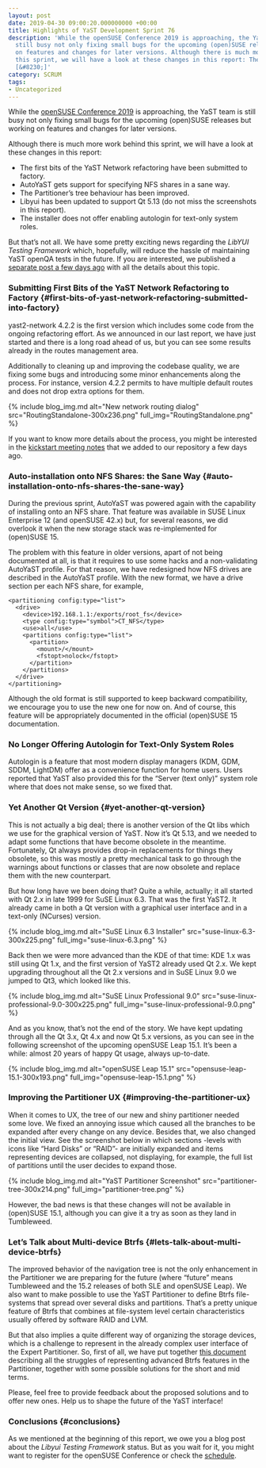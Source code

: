 ```yaml
---
layout: post
date: 2019-04-30 09:00:20.000000000 +00:00
title: Highlights of YaST Development Sprint 76
description: 'While the openSUSE Conference 2019 is approaching, the YaST team is
  still busy not only fixing small bugs for the upcoming (open)SUSE releases but working
  on features and changes for later versions. Although there is much more work behind
  this sprint, we will have a look at these changes in this report: The first bits
  [&#8230;]'
category: SCRUM
tags:
- Uncategorized
---
```


While the [openSUSE Conference 2019][1] is approaching, the YaST team is
still busy not only fixing small bugs for the upcoming (open)SUSE
releases but working on features and changes for later versions.

Although there is much more work behind this sprint, we will have a look
at these changes in this report:

* The first bits of the YaST Network refactoring have been submitted to
  factory.
* AutoYaST gets support for specifying NFS shares in a sane way.
* The Partitioner’s tree behaviour has been improved.
* Libyui has been updated to support Qt 5.13 (do not miss the
  screenshots in this report).
* The installer does not offer enabling autologin for text-only system
  roles.

But that’s not all. We have some pretty exciting news regarding the
*LibYUI Testing Framework* which, hopefully, will reduce the hassle of
maintaining YaST openQA tests in the future. If you are interested, we
published a [separate post a few days
ago](//lizards.opensuse.org/2019/04/26/announcing-libyu%E2%80%A6esting-framework/)
with all the details about this topic.

### Submitting First Bits of the YaST Network Refactoring to Factory   {#first-bits-of-yast-network-refactoring-submitted-into-factory}

yast2-network 4.2.2 is the first version which includes some code from
the ongoing refactoring effort. As we announced in our last report, we
have just started and there is a long road ahead of us, but you can see
some results already in the routes management area.

Additionally to cleaning up and improving the codebase quality, we are
fixing some bugs and introducing some minor enhancements along the
process. For instance, version 4.2.2 permits to have multiple default
routes and does not drop extra options for them.

{% include blog_img.md alt="New network routing dialog"
src="RoutingStandalone-300x236.png" full_img="RoutingStandalone.png" %}

If you want to know more details about the process, you might be
interested in the [kickstart meeting notes][2] that we added to our
repository a few days ago.

### Auto-installation onto NFS Shares: the Sane Way   {#auto-installation-onto-nfs-shares-the-sane-way}

During the previous sprint, AutoYaST was powered again with the
capability of installing onto an NFS share. That feature was available
in SUSE Linux Enterprise 12 (and openSUSE 42.x) but, for several
reasons, we did overlook it when the new storage stack was
re-implemented for (open)SUSE 15.

The problem with this feature in older versions, apart of not being
documented at all, is that it requires to use some hacks and a
non-validating AutoYaST profile. For that reason, we have redesigned how
NFS drives are described in the AutoYaST profile. With the new format,
we have a drive section per each NFS share, for example,

    
    <partitioning config:type="list">
      <drive>
        <device>192.168.1.1:/exports/root_fs</device>
        <type config:type="symbol">CT_NFS</type>
        <use>all</use>
        <partitions config:type="list">
          <partition>
            <mount>/</mount>
            <fstopt>nolock</fstopt>
          </partition>
        </partitions>
      </drive>
    </partitioning>

Although the old format is still supported to keep backward
compatibility, we encourage you to use the new one for now on. And of
course, this feature will be appropriately documented in the official
(open)SUSE 15 documentation.

### No Longer Offering Autologin for Text-Only System Roles

Autologin is a feature that most modern display managers (KDM, GDM,
SDDM, LightDM) offer as a convenience function for home users. Users
reported that YaST also provided this for the “Server (text only)”
system role where that does not make sense, so we fixed that.

### Yet Another Qt Version   {#yet-another-qt-version}

This is not actually a big deal; there is another version of the Qt libs
which we use for the graphical version of YaST. Now it’s Qt 5.13, and we
needed to adapt some functions that have become obsolete in the
meantime. Fortunately, Qt always provides drop-in replacements for
things they obsolete, so this was mostly a pretty mechanical task to go
through the warnings about functions or classes that are now obsolete
and replace them with the new counterpart.

But how long have we been doing that? Quite a while, actually; it all
started with Qt 2.x in late 1999 for SuSE Linux 6.3. That was the first
YaST2. It already came in both a Qt version with a graphical user
interface and in a text-only (NCurses) version.

{% include blog_img.md alt="SuSE Linux 6.3 Installer"
src="suse-linux-6.3-300x225.png" full_img="suse-linux-6.3.png" %}

Back then we were more advanced than the KDE of that time: KDE 1.x was
still using Qt 1.x, and the first version of YaST2 already used Qt 2.x.
We kept upgrading throughout all the Qt 2.x versions and in SuSE Linux
9.0 we jumped to Qt3, which looked like this.

{% include blog_img.md alt="SuSE Linux Professional 9.0"
src="suse-linux-professional-9.0-300x225.png" full_img="suse-linux-professional-9.0.png" %}

And as you know, that’s not the end of the story. We have kept updating
through all the Qt 3.x, Qt 4.x and now Qt 5.x versions, as you can see
in the following screenshot of the upcoming openSUSE Leap 15.1. It’s
been a while: almost 20 years of happy Qt usage, always up-to-date.

{% include blog_img.md alt="openSUSE Leap 15.1"
src="opensuse-leap-15.1-300x193.png" full_img="opensuse-leap-15.1.png" %}

### Improving the Partitioner UX   {#improving-the-partitioner-ux}

When it comes to UX, the tree of our new and shiny partitioner needed
some love. We fixed an annoying issue which caused all the branches to
be expanded after every change on any device. Besides that, we also
changed the initial view. See the screenshot below in which sections
-levels with icons like “Hard Disks” or “RAID”- are initially expanded
and items representing devices are collapsed, not displaying, for
example, the full list of partitions until the user decides to expand
those.

{% include blog_img.md alt="YaST Partitioner Screenshot"
src="partitioner-tree-300x214.png" full_img="partitioner-tree.png" %}

However, the bad news is that these changes will not be available in
(open)SUSE 15.1, although you can give it a try as soon as they land in
Tumbleweed.

### Let’s Talk about Multi-device Btrfs   {#lets-talk-about-multi-device-btrfs}

The improved behavior of the navigation tree is not the only enhancement
in the Partitioner we are preparing for the future (where “future” means
Tumbleweed and the 15.2 releases of both SLE and openSUSE Leap). We also
want to make possible to use the YaST Partitioner to define Btrfs
file-systems that spread over several disks and partitions. That’s a
pretty unique feature of Btrfs that combines at file-system level
certain characteristics usually offered by software RAID and LVM.

But that also implies a quite different way of organizing the storage
devices, which is a challenge to represent in the already complex user
interface of the Expert Partitioner. So, first of all, we have put
together [this document][3] describing all the struggles of representing
advanced Btrfs features in the Partitioner, together with some possible
solutions for the short and mid terms.

Please, feel free to provide feedback about the proposed solutions and
to offer new ones. Help us to shape the future of the YaST interface!

### Conclusions   {#conclusions}

As we mentioned at the beginning of this report, we owe you a blog post
about the *Libyui Testing Framework* status. But as you wait for it, you
might want to register for the openSUSE Conference or check the
[schedule][4].



[1]: https://events.opensuse.org/conferences/oSC19
[2]: https://github.com/yast/yast-network/blob/bb90e6c4fdf39713c69f8b46adb8b045cc7ae4c3/doc/network-ng-kickstart.md
[3]: https://github.com/yast/yast-storage-ng/blob/master/doc/btrfs_in_partitioner.md
[4]: https://events.opensuse.org/conferences/oSC19/schedule
